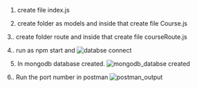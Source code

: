 1. create file index.js 

2. create folder as models and inside that create file Course.js
   
3.. create folder route and inside that create file courseRoute.js

4.. run as npm start and
   ![databse connect](https://github.com/user-attachments/assets/645c15c1-642f-4761-86af-35ee69e1ef9e)

5. In mongodb database created.
   ![mongodb_databse created](https://github.com/user-attachments/assets/3623515a-6d04-4f7e-aadc-2789a35c6302)

6.. Run the port number in postman
   ![postman_output](https://github.com/user-attachments/assets/fc5f2649-6f67-414a-a994-5e12b2a7592b)


   


